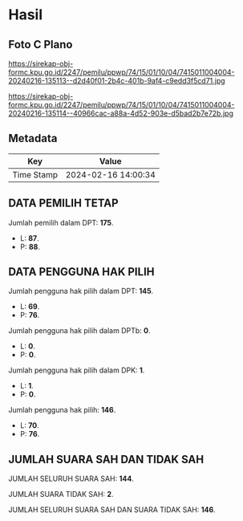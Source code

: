 # Hasil

## Foto C Plano

https://sirekap-obj-formc.kpu.go.id/2247/pemilu/ppwp/74/15/01/10/04/7415011004004-20240216-135113--d2d40f01-2b4c-401b-9af4-c9edd3f5cd71.jpg

https://sirekap-obj-formc.kpu.go.id/2247/pemilu/ppwp/74/15/01/10/04/7415011004004-20240216-135114--40966cac-a88a-4d52-903e-d5bad2b7e72b.jpg


## Metadata

| Key        | Value               |
| ---------- | ------------------- |
| Time Stamp | 2024-02-16 14:00:34 |


## DATA PEMILIH TETAP

Jumlah pemilih dalam DPT: **175**.
 * L: **87**.
 * P: **88**.

## DATA PENGGUNA HAK PILIH

Jumlah pengguna hak pilih dalam DPT: **145**.
 * L: **69**.
 * P: **76**.

Jumlah pengguna hak pilih dalam DPTb: **0**.
 * L: **0**.
 * P: **0**.

Jumlah pengguna hak pilih dalam DPK: **1**.
 * L: **1**.
 * P: **0**.

Jumlah pengguna hak pilih: **146**.
 * L: **70**.
 * P: **76**.

## JUMLAH SUARA SAH DAN TIDAK SAH

JUMLAH SELURUH SUARA SAH: **144**.

JUMLAH SUARA TIDAK SAH: **2**.

JUMLAH SELURUH SUARA SAH DAN SUARA TIDAK SAH: **146**.


